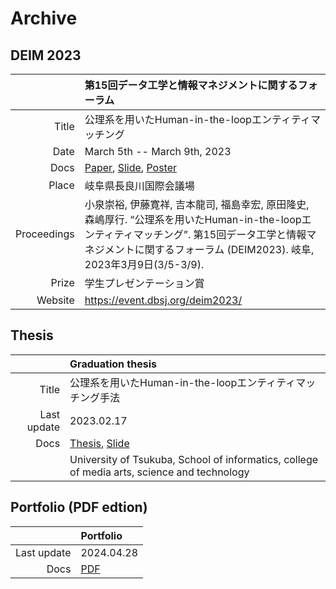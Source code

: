 Archive
==========================


DEIM 2023
---------

| | 第15回データ工学と情報マネジメントに関するフォーラム |
| ---: | :--- |
| Title | 公理系を用いたHuman-in-the-loopエンティティマッチング |
| Date | March 5th -- March 9th, 2023 |
| Docs | [Paper](https://github.com/k1z3/archive/releases/download/deim2023/paper.pdf), [Slide](https://github.com/k1z3/archive/releases/download/deim2023/slide.pdf), [Poster](https://github.com/k1z3/archive/releases/download/deim2023/poster.pdf) |
| Place | 岐阜県長良川国際会議場 |
| Proceedings | 小泉崇裕, 伊藤寛祥, 吉本龍司, 福島幸宏, 原田隆史, 森嶋厚行. “公理系を用いたHuman-in-the-loopエンティティマッチング”. 第15回データ工学と情報マネジメントに関するフォーラム (DEIM2023). 岐阜, 2023年3月9日(3/5-3/9). |
| Prize | 学生プレゼンテーション賞 |
| Website | https://event.dbsj.org/deim2023/ |


Thesis
-----------------

| | Graduation thesis |
| ---: | :--- |
| Title | 公理系を用いたHuman-in-the-loopエンティティマッチング手法 |
| Last update | 2023.02.17 |
| Docs | [Thesis](https://github.com/k1z3/archive/releases/download/graduation-thesis/thesis.pdf), [Slide](https://github.com/k1z3/archive/releases/download/graduation-thesis/slide.pdf) |
| | University of Tsukuba, School of informatics, college of media arts, science and technology |


Portfolio (PDF edtion)
----------------------

| | Portfolio |
| ---: | :--- |
| Last update | 2024.04.28 |
| Docs | [PDF](https://github.com/k1z3/archive/releases/download/portfolio/MyPortfolio.pdf) |
